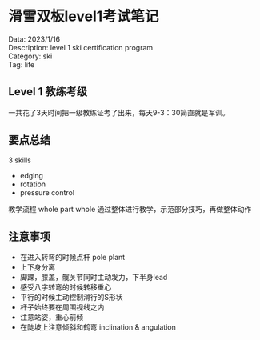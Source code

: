 # 滑雪双板level1考试笔记

Data: 2023/1/16\
Description: level 1 ski certification program\
Category: ski\
Tag: life

## Level 1 教练考级
一共花了3天时间把一级教练证考了出来，每天9-3：30简直就是军训。

## 要点总结
3 skills
- edging
- rotation
- pressure control

教学流程 whole part whole
通过整体进行教学，示范部分技巧，再做整体动作

## 注意事项
- 在进入转弯的时候点杆 pole plant
- 上下身分离
- 脚踝，膝盖，髋关节同时主动发力，下半身lead
- 感受八字转弯的时候转移重心
- 平行的时候主动控制滑行的S形状
- 杆子始终要在周围视线之内
- 注意站姿，重心前倾
- 在陡坡上注意倾斜和鹤弯 inclination & angulation

